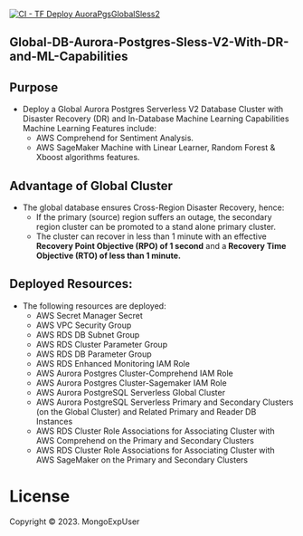 [![CI - TF Deploy AuoraPgsGlobalSless2](https://github.com/MongoExpUser/Global-DB-Aurora-Postgres-Sless-V2-With-DR-and-ML-Capabilities/actions/workflows/global-aurora-pgs-sless-v2-dr-ml.yml/badge.svg)](https://github.com/MongoExpUser/Global-DB-Aurora-Postgres-Sless-V2-With-DR-and-ML-Capabilities/actions/workflows/global-aurora-pgs-sless-v2-dr-ml.yml)

## Global-DB-Aurora-Postgres-Sless-V2-With-DR-and-ML-Capabilities
  
          
## Purpose
 * Deploy a Global Aurora Postgres Serverless V2 Database Cluster with Disaster Recovery (DR) and In-Database Machine Learning Capabilities
   Machine Learning Features include:
   * AWS Comprehend for Sentiment Analysis.
   * AWS SageMaker Machine with Linear Learner, Random Forest & Xboost algorithms features.

## Advantage of Global Cluster
  * The global database ensures Cross-Region Disaster Recovery, hence:
    * If the primary (source) region suffers an outage, the secondary region cluster can be promoted to a stand alone primary cluster.
    * The cluster can recover in less than 1 minute with an effective <strong>Recovery Point Objective (RPO) of 1 second</strong> and a<strong> Recovery Time Objective (RTO) of less than 1 minute.</strong>

## Deployed Resources:
  * The following resources are deployed:
    * AWS Secret Manager Secret
    * AWS VPC Security Group
    * AWS RDS DB Subnet Group
    * AWS RDS Cluster Parameter Group
    * AWS RDS DB Parameter Group
    * AWS RDS Enhanced Monitoring IAM Role
    * AWS Aurora Postgres Cluster-Comprehend IAM Role
    * AWS Aurora Postgres Cluster-Sagemaker IAM Role
    * AWS Aurora PostgreSQL Serverless Global Cluster
    * AWS Aurora PostgreSQL Serverless Primary and Secondary Clusters (on the Global Cluster) and Related Primary and Reader DB Instances
    * AWS RDS Cluster Role Associations for Associating Cluster with AWS Comprehend on the Primary and Secondary Clusters
    * AWS RDS Cluster Role Associations for Associating Cluster with AWS SageMaker on the Primary and Secondary Clusters
  
  

# License
Copyright © 2023. MongoExpUser
